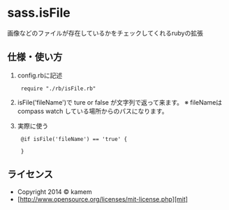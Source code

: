 sass.isFile
===========

画像などのファイルが存在しているかをチェックしてくれるrubyの拡張


仕様・使い方
------
1. config.rbに記述

		require "./rb/isFile.rb"

2. isFile('fileName')で ture or false が文字列で返って来ます。
※ fileNameはcompass watch している場所からのパスになります。

3. 実際に使う
		
	    @if isFile('fileName') == 'true' {

		}


ライセンス
----------
+ Copyright 2014 &copy; kamem
+ [http://www.opensource.org/licenses/mit-license.php][mit]

[MIT]: http://www.opensource.org/licenses/mit-license.php